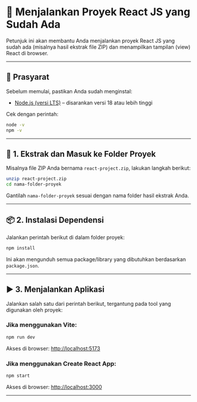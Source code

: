 # 🚀 Menjalankan Proyek React JS yang Sudah Ada

Petunjuk ini akan membantu Anda menjalankan proyek React JS yang sudah ada (misalnya hasil ekstrak file ZIP) dan menampilkan tampilan (view) React di browser.

---

## 🧰 Prasyarat

Sebelum memulai, pastikan Anda sudah menginstal:

* [Node.js (versi LTS)](https://nodejs.org/) – disarankan versi 18 atau lebih tinggi

Cek dengan perintah:

```bash
node -v
npm -v
```

---

## 📂 1. Ekstrak dan Masuk ke Folder Proyek

Misalnya file ZIP Anda bernama `react-project.zip`, lakukan langkah berikut:

```bash
unzip react-project.zip
cd nama-folder-proyek
```

Gantilah `nama-folder-proyek` sesuai dengan nama folder hasil ekstrak Anda.

---

## 📦 2. Instalasi Dependensi

Jalankan perintah berikut di dalam folder proyek:

```bash
npm install
```

Ini akan mengunduh semua package/library yang dibutuhkan berdasarkan `package.json`.

---

## ▶️ 3. Menjalankan Aplikasi

Jalankan salah satu dari perintah berikut, tergantung pada tool yang digunakan oleh proyek:

### Jika menggunakan Vite:

```bash
npm run dev
```

Akses di browser: [http://localhost:5173](http://localhost:5173)

### Jika menggunakan Create React App:

```bash
npm start
```

Akses di browser: [http://localhost:3000](http://localhost:3000)

---
